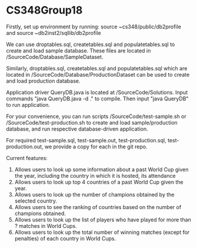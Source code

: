 # CS348Group18

Firstly, set up environment by running:
source ~cs348/public/db2profile and source ~db2inst2/sqllib/db2profile

We can use droptables.sql, createtables.sql and populatetables.sql to create and load sample database. These files are located in 
/SourceCode/Database/SampleDataset.

Similarly, droptables.sql, createtables.sql and populatetables.sql which are located in /SourceCode/Database/ProductionDataset can be used to create and load production database.

Application driver QueryDB.java is located at /SourceCode/Solutions. Input commands "java QueryDB.java -d ." to compile.
Then input "java QueryDB" to run application.

For your convenience, you can run scripts /SourceCode/test-sample.sh or /SourceCode/test-production.sh to create and load sample/production database, and run respective database-driven application.

For required test-sample.sql, test-sample.out,  test-production.sql, test-production.out, we provide a copy 
for each in the git repo.

Current features:
1. Allows users to look up some information about a past World Cup given the year, including the country in which it is hosted, its attendance
2. Allows users to look up top 4 countries of a past World Cup given the year.
3. Allows users to look up the number of champions obtained by the selected country.
4. Allows users to see the ranking of countries based on the number of champions obtained.
5. Allows users to look up the list of players who have played for more than ? matches in World Cups.
6. Allows users to look up the total number of winning matches (except for penalties) of each country in World Cups.
